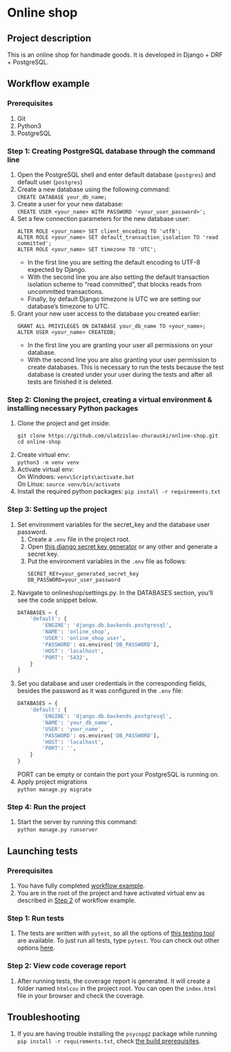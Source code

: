 # Online shop
## Project description
This is an online shop for handmade goods. It is developed in Django + DRF + PostgreSQL.

## Workflow example

### Prerequisites
1. Git
1. Python3
1. PostgreSQL

### Step 1: Creating PostgreSQL database through the command line
1. Open the PostgreSQL shell and enter default database (`postgres`) and default user (`postgres`)
1. Create a new database using the following command:  
`CREATE DATABASE your_db_name;`
1. Create a user for your new database:  
`CREATE USER <your_name> WITH PASSWORD '<your_user_password>';`
1. Set a few connection parameters for the new database user:  
   ```postgresql
   ALTER ROLE <your_name> SET client_encoding TO 'utf8';
   ALTER ROLE <your_name> SET default_transaction_isolation TO 'read committed';
   ALTER ROLE <your_name> SET timezone TO 'UTC';
   ```
   - In the first line you are setting the default encoding to UTF-8 expected by Django.  
   - With the second line you are also setting the default transaction isolation scheme to “read committed”, that blocks reads from uncommitted transactions.
   - Finally, by default Django timezone is UTC we are setting our database’s timezone to UTC.
1. Grant your new user access to the database you created earlier:  
    ```postgresql
    GRANT ALL PRIVILEGES ON DATABASE your_db_name TO <your_name>;
    ALTER USER <your_name> CREATEDB;
    ```
   - In the first line you are granting your user all permissions on your database.
   - With the second line you are also granting your user permission to create databases. This is necessary to run the tests because the test database is created under your user during the tests and after all tests are finished it is deleted. 

### Step 2: Cloning the project, creating a virtual environment & installing necessary Python packages
1. Clone the project and get inside:  
    ```shell script
    git clone https://github.com/uladzislau-zhurauski/online-shop.git
    cd online-shop
    ```
1. Create virtual env:  
`python3 -m venv venv`
1. Activate virtual env:  
On Windows: `venv\Scripts\activate.bat`  
On Linux: `source venv/bin/activate`
1. Install the required python packages:
`pip install -r requirements.txt`

### Step 3: Setting up the project
1. Set environment variables for the secret_key and the database user password.
   1. Create a `.env` file in the project root.
   1. Open [this django secret key generator](https://miniwebtool.com/django-secret-key-generator/) or any other and generate a secret key.
   1. Put the environment variables in the `.env` file as follows:  
       ```text
       SECRET_KEY=your_generated_secret_key  
       DB_PASSWORD=your_user_password
       ```
1. Navigate to onlineshop/settings.py. In the DATABASES section, you’ll see the code snippet below.  
    ```python
    DATABASES = {
        'default': {
            'ENGINE': 'django.db.backends.postgresql',
            'NAME': 'online_shop',
            'USER': 'online_shop_user',
            'PASSWORD': os.environ['DB_PASSWORD'],
            'HOST': 'localhost',
            'PORT': '5432',
        }
    }
    ```
1. Set you database and user credentials in the corresponding fields, besides the password as it was configured in the `.env` file:
    ```python
    DATABASES = {
        'default': {
            'ENGINE': 'django.db.backends.postgresql',
            'NAME': 'your_db_name',
            'USER': 'your_name',
            'PASSWORD': os.environ['DB_PASSWORD'],
            'HOST': 'localhost',
            'PORT': '',
        }
    }
    ```
   PORT can be empty or contain the port your PostgreSQL is running on.
1. Apply project migrations  
`python manage.py migrate`

### Step 4: Run the project
1. Start the server by running this command:  
`python manage.py runserver`

## Launching tests

### Prerequisites
1. You have fully completed [workflow example](#workflow-example).
1. You are in the root of the project and have activated virtual env as described in [Step 2](#step-2:-cloning-the-project,-creating-a-virtual-environment-&-installing-necessary-python-packages) of workflow example.

### Step 1: Run tests
1. The tests are written with `pytest`, so all the options of [this testing tool](https://docs.pytest.org/en/stable/) are available. To just run all tests, type `pytest`. You can check out other options [here](https://docs.pytest.org/en/stable/usage.html#specifying-tests-selecting-tests).

### Step 2: View code coverage report
1. After running tests, the coverage report is generated. It will create a folder named `htmlcov` in the project root. You can open the `index.html` file in your browser and check the coverage.

## Troubleshooting
1. If you are having trouble installing the `psycopg2` package while running `pip install -r requirements.txt`, check [the build prerequisites](https://www.psycopg.org/docs/install.html#build-prerequisites).
